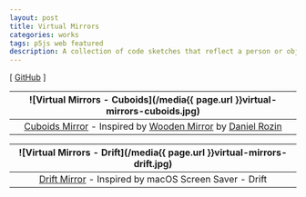 ```yaml
---
layout: post
title: Virtual Mirrors
categories: works
tags: p5js web featured
description: A collection of code sketches that reflect a person or object in front of the webcam.
---
```


[ [GitHub](https://github.com/jackbdu/virtual-mirrors) ]

<!--more-->

![Virtual Mirrors - Cuboids](/media{{ page.url }}virtual-mirrors-cuboids.jpg) |
:----------: |
[Cuboids Mirror](https://jackbdu.github.io/virtual-mirrors/cuboids) - Inspired by [Wooden Mirror](https://www.smoothware.com/danny/woodenmirror.html) by [Daniel Rozin](https://www.smoothware.com/) |

![Virtual Mirrors - Drift](/media{{ page.url }}virtual-mirrors-drift.jpg) |
:----------: |
[Drift Mirror](https://jackbdu.com/virtual-mirrors/drift/) - Inspired by macOS Screen Saver - Drift |

